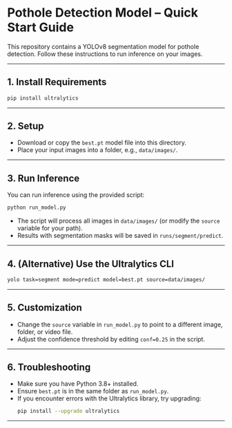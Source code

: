 # Pothole Detection Model – Quick Start Guide

This repository contains a YOLOv8 segmentation model for pothole detection. Follow these instructions to run inference on your images.

---

## 1. Install Requirements

```bash
pip install ultralytics
```

---

## 2. Setup

- Download or copy the `best.pt` model file into this directory.
- Place your input images into a folder, e.g., `data/images/`.

---

## 3. Run Inference

You can run inference using the provided script:

```bash
python run_model.py
```

- The script will process all images in `data/images/` (or modify the `source` variable for your path).
- Results with segmentation masks will be saved in `runs/segment/predict`.

---

## 4. (Alternative) Use the Ultralytics CLI

```bash
yolo task=segment mode=predict model=best.pt source=data/images/
```

---

## 5. Customization

- Change the `source` variable in `run_model.py` to point to a different image, folder, or video file.
- Adjust the confidence threshold by editing `conf=0.25` in the script.

---

## 6. Troubleshooting

- Make sure you have Python 3.8+ installed.
- Ensure `best.pt` is in the same folder as `run_model.py`.
- If you encounter errors with the Ultralytics library, try upgrading:  
  ```bash
  pip install --upgrade ultralytics
  ```

---
